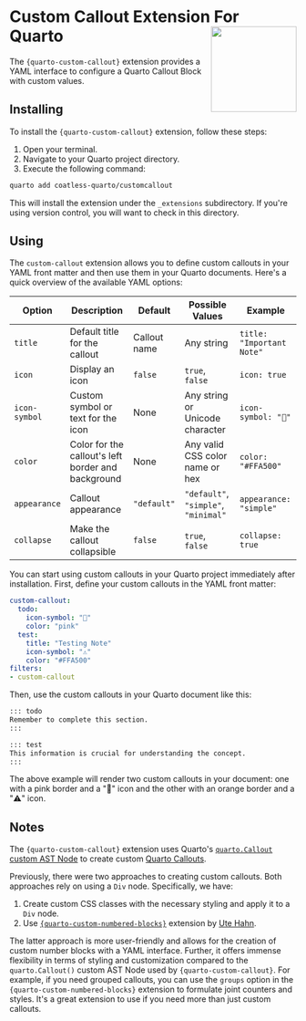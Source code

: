 # Custom Callout Extension For Quarto <img src="https://github.com/user-attachments/assets/7edadf64-a304-436c-b54f-2f76def14c14" align ="right" alt="" width ="150"/>

The `{quarto-custom-callout}` extension provides a YAML interface to configure a 
Quarto Callout Block with custom values.

## Installing

To install the `{quarto-custom-callout}` extension, follow these steps:

1. Open your terminal.
2. Navigate to your Quarto project directory.
3. Execute the following command:

```bash
quarto add coatless-quarto/customcallout
```

This will install the extension under the `_extensions` subdirectory.
If you're using version control, you will want to check in this directory.

## Using

The `custom-callout` extension allows you to define custom callouts in your 
YAML front matter and then use them in your Quarto documents.
Here's a quick overview of the available YAML options:

| Option | Description | Default | Possible Values | Example |
|--------|-------------|---------|-----------------|---------|
| `title` | Default title for the callout | Callout name | Any string | `title: "Important Note"` |
| `icon` | Display an icon | `false` | `true`, `false` | `icon: true` |
| `icon-symbol` | Custom symbol or text for the icon | None | Any string or Unicode character | `icon-symbol: "📝"` |
| `color` | Color for the callout's left border and background | None | Any valid CSS color name or hex | `color: "#FFA500"` |
| `appearance` | Callout appearance | `"default"` | `"default"`, `"simple"`, `"minimal"` | `appearance: "simple"` |
| `collapse` | Make the callout collapsible | `false` | `true`, `false` | `collapse: true` |

You can start using custom callouts in your Quarto project immediately
after installation. First, define your custom callouts in the YAML front matter:

```yaml
custom-callout:
  todo:
    icon-symbol: "📝"
    color: "pink"
  test:
    title: "Testing Note"
    icon-symbol: "⚠️"
    color: "#FFA500"
filters:
- custom-callout
```


Then, use the custom callouts in your Quarto document like this:

```markdown
::: todo
Remember to complete this section.
:::

::: test
This information is crucial for understanding the concept.
:::
```

The above example will render two custom callouts in your document: 
one with a pink border and a "📝" icon and the other with an orange
border and a "⚠️" icon. 


## Notes

The `{quarto-custom-callout}` extension uses Quarto's [`quarto.Callout` custom AST Node](https://quarto.org/docs/prerelease/1.3/custom-ast-nodes/callout.html) to create custom [Quarto Callouts](https://quarto.org/docs/authoring/callouts.html).

Previously, there were two approaches to creating custom callouts. Both approaches rely on using a `Div` node. Specifically, we have:

1. Create custom CSS classes with the necessary styling and apply it to a `Div` node.
2. Use [`{quarto-custom-numbered-blocks}`](https://github.com/ute/custom-numbered-blocks) extension by [Ute Hahn](https://github.com/ute). 

The latter approach is more user-friendly and allows for the creation of 
custom number blocks with a YAML interface. Further, it offers immense flexibility 
in terms of styling and customization compared to the `quarto.Callout()` 
custom AST Node used by `{quarto-custom-callout}`. For example, if you need
grouped callouts, you can use the `groups` option in the 
`{quarto-custom-numbered-blocks}` extension to formulate joint counters and styles.
It's a great extension to use if you need more than just custom callouts.

